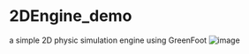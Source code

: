 # 2DEngine_demo
 a simple 2D physic simulation engine using GreenFoot
![image](https://github.com/TheCyberWeaver/2DEngine_demo/assets/57830705/8394f591-ae67-4f36-a46f-8689c09faa59)
